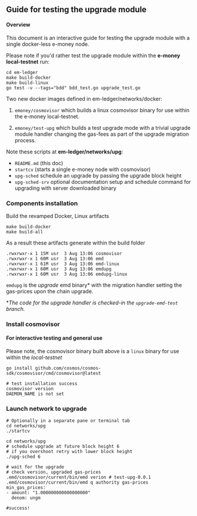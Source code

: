 ## Guide for testing the upgrade module
#### Overview
This document is an interactive guide for testing the upgrade module with a single docker-less e-money node. 

Please note if you'd rather test the upgrade module within the **e-money local-testnet** run:

```shell
cd em-ledger
make build-docker
make build-linux
go test -v --tags="bdd" bdd_test.go upgrade_test.go
```

Two new docker images defined in em-ledger/networks/docker:

1. `emoney/cosmovisor` which builds a linux cosmovisor binary for use within the e-money local-testnet.

2. `emoney/test-upg` which builds a test upgrade mode with a trivial upgrade module handler changing the gas-fees as part of the upgrade migration process.

Note these scripts at **em-ledger/networks/upg**:
* `README.md` (this doc)
* `startcv` (starts a single e-money node with cosmovisor)
* `upg-sched` schedule an upgrade by passing the upgrade block height 
* `upg-sched-srv` optional documentation setup and schedule command for upgrading with server downloaded binary

### Components installation
Build the revamped Docker, Linux artifacts
```shell
make build-docker
make build-all
```
As a result these artifacts generate within the build folder
```shell
.rwxrwxr-x 1 15M usr  3 Aug 13:06 cosmovisor
.rwxrwxr-x 1 60M usr  3 Aug 13:06 emd
.rwxrwxr-x 1 61M usr  3 Aug 13:06 emd-linux
.rwxrwxr-x 1 60M usr  3 Aug 13:06 emdupg
.rwxrwxr-x 1 60M usr  3 Aug 13:06 emdupg-linux
```
`emdupg` is the *upgrade* emd binary* with the migration handler setting the gas-prices upon the chain upgrade.

**The code for the upgrade handler is checked-in the *`upgrade-emd-test`* branch.*
### Install cosmovisor

#### For interactive testing and general use
Please note, the cosmovisor binary built above is a `linux` binary for use within the *local-testnet*
```shell
go install github.com/cosmos/cosmos-sdk/cosmovisor/cmd/cosmovisor@latest

# test installation success
cosmovisor version
DAEMON_NAME is not set
```

### Launch network to upgrade
```shell
# Optionally in a separate pane or terminal tab
cd networks/upg
./startcv

cd networks/upg
# schedule upgrade at future block height 6
# if you overshoot retry with lower block height
./upg-sched 6

# wait for the upgrade
# check version, upgraded gas-prices
.emd/cosmovisor/current/bin/emd verion # test-upg-0.0.1
.emd/cosmovisor/current/bin/emd q authority gas-prices
min_gas_prices:
- amount: "1.000000000000000000"
  denom: ungm

#success!
```